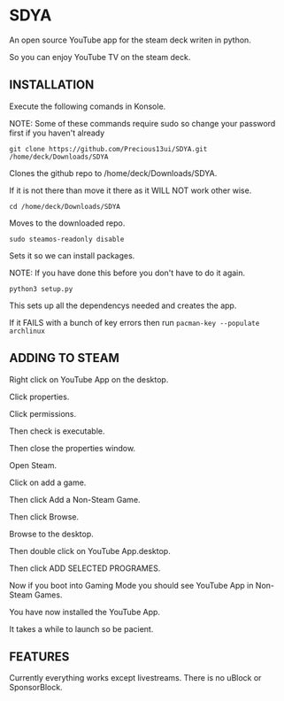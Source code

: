 # SDYA
An open source YouTube app for the steam deck writen in python.

So you can enjoy YouTube TV on the steam deck.

## INSTALLATION
Execute the following comands in Konsole.

NOTE: Some of these commands require sudo so change your password first if you haven't already
```
git clone https://github.com/Precious13ui/SDYA.git /home/deck/Downloads/SDYA
```
Clones the github repo to /home/deck/Downloads/SDYA.

If it is not there than move it there as it WILL NOT work other wise.

```
cd /home/deck/Downloads/SDYA
```
Moves to the downloaded repo.
```
sudo steamos-readonly disable
```
Sets it so we can install packages.

NOTE: If you have done this before you don't have to do it again.
```
python3 setup.py
```
This sets up all the dependencys needed and creates the app.

If it FAILS with a bunch of key errors then run ```pacman-key --populate archlinux```

## ADDING TO STEAM
Right click on YouTube App on the desktop.

Click properties.

Click permissions.

Then check is executable.

Then close the properties window.

Open Steam.

Click on add a game.

Then click Add a Non-Steam Game.

Then click Browse.

Browse to the desktop.

Then double click on YouTube App.desktop.

Then click ADD SELECTED PROGRAMES.

Now if you boot into Gaming Mode you should see YouTube App in Non-Steam Games.

You have now installed the YouTube App.

It takes a while to launch so be pacient.

## FEATURES
Currently everything works except livestreams. There is no uBlock or SponsorBlock.

